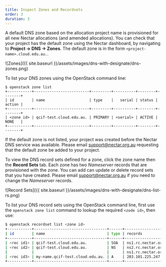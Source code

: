 ```yaml
---
title: Inspect Zones and Recordsets
order: 3
duration: 3
---
```


A default DNS zone based on the allocation project name is provisioned for all
new Nectar allocations (and amended allocations). You can check that your
project has the default zone using the Nectar dashboard, by navigating to
**Project -> DNS -> Zones**. The default zone is in the form
`<project-name>.cloud.edu.au.`.

![Zones]({{ site.baseurl }}/assets/images/dns-with-designate/dns-zones.png)

To list your DNS zones using the OpenStack command line:
```
$ openstack zone list
+-----------+-------------------------+---------+----------+--------+--------+
| id        | name                    | type    |   serial | status | action |
+-----------+-------------------------+---------+----------+--------+--------+
| <zone id> | qcif-test.cloud.edu.au. | PRIMARY | <serial> | ACTIVE | NONE   |
+-----------+-------------------------+---------+----------+--------+--------+
```

If the default zone is not listed, your project was created before the Nectar
DNS service was available. Please email
[support@nectar.org.au](mailto:support@nectar.org.au) requesting that the
default zone be added to your project.

To view the DNS record sets defined for a zone, click the zone name then the
**Record Sets** tab. Each zone has two *Nameserver* records that are
provisioned with the zone. You can add can update or delete record sets that
you have created. Please email
[support@nectar.org.au](mailto:support@nectar.org.au) if you need to change the
*Nameserver* records.

![Record Sets]({{ site.baseurl }}/assets/images/dns-with-designate/dns-list-rs.png)

To list your DNS record sets using the OpenStack command line, first use the
`openstack zone list` command to lookup the required `<zode id>`, then use:

```bash
$ openstack recordset list <zone id>
+-----------+---------------------------------+------+-----------------------------------------------------------------------------+--------+--------+
| id        | name                            | type | records                                                                     | status | action |
+-----------+---------------------------------+------+-----------------------------------------------------------------------------+--------+--------+
| <rec id1> | qcif-test.cloud.edu.au.         | SOA  | ns1.rc.nectar.org.au. support.nectar.org.au. 1566546364 3590 600 86400 3600 | ACTIVE | NONE   |
| <rec id2> | qcif-test.cloud.edu.au.         | NS   | ns2.rc.nectar.org.au.                                                       | ACTIVE | NONE   |
|           |                                 |      | ns1.rc.nectar.org.au.                                                       |        |        |
| <rec id3> | my-name.qcif-test.cloud.edu.au. | A    | 203.101.225.247                                                             | ACTIVE | NONE   |
+-----------+---------------------------------+------+-----------------------------------------------------------------------------+--------+--------+
```
